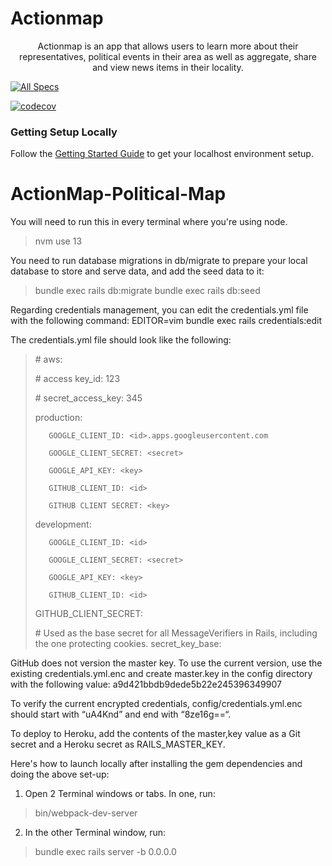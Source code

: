 # Actionmap

<div style="text-align: center;">

Actionmap is an app that allows users to learn more about their representatives,
political events in their area as well as aggregate, share and view news items in their locality.

</div>

<!-- TODO: Update these for your repo! -->

[![All Specs](https://github.com/saasbook/hw-agile-iterations/actions/workflows/specs.yml/badge.svg)](https://github.com/saasbook/hw-agile-iterations/actions/workflows/specs.yml)

[![codecov](https://codecov.io/gh/saasbook/hw-agile-iterations/branch/master/graph/badge.svg?token=SGYCvQX4Us)](https://codecov.io/gh/saasbook/hw-agile-iterations)

### Getting Setup Locally

Follow the [Getting Started Guide](./docs/01-getting-started.md) to get your localhost environment setup.
# ActionMap-Political-Map

<div style="text-align: left;">

You will need to run this in every terminal where you're using node.
> nvm use 13

You need to run database migrations in db/migrate to prepare your local database to store and serve data, and add the seed data to it:
> bundle exec rails db:migrate
> bundle exec rails db:seed

Regarding credentials management, you can edit the credentials.yml file with the following command: EDITOR=vim bundle exec rails credentials:edit

The credentials.yml file should look like the following:
> \# aws:
>
> \# access key_id: 123
>
> \# secret_access_key: 345
>
> production:
>
>        GOOGLE_CLIENT_ID: <id>.apps.googleusercontent.com
>
>        GOOGLE_CLIENT_SECRET: <secret>
>
>        GOOGLE_API_KEY: <key>
>
>        GITHUB_CLIENT_ID: <id>
>
>        GITHUB CLIENT SECRET: <key>
>
> development:
>
>        GOOGLE_CLIENT_ID: <id>
>
>        GOOGLE_CLIENT_SECRET: <secret>  
>
>        GOOGLE_API_KEY: <key>
>
>        GITHUB_CLIENT_ID: <id>
>
>	GITHUB_CLIENT_SECRET: <secret>
>
> \# Used as the base secret for all MessageVerifiers in Rails, including the one protecting cookies.
> secret_key_base: <secret>

GitHub does not version the master key. To use the current version, use the existing credentials.yml.enc and create master.key in the config directory with the following value: a9d421bbdb9dede5b22e245396349907

To verify the current encrypted credentials, config/credentials.yml.enc should start with “uA4Knd” and end with “8ze16g==“. 

To deploy to Heroku, add the contents of the master,key value as a Git secret and a Heroku secret as RAILS_MASTER_KEY. 

Here's how to launch locally after installing the gem dependencies and doing the above set-up:

1. Open 2 Terminal windows or tabs. In one, run:
> bin/webpack-dev-server
2. In the other Terminal window, run: 
> bundle exec rails server -b 0.0.0.0

</div>